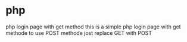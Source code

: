 # php
php login page with get method
this is a simple php login page with get methode 
to use POST methode jost replace GET with POST
